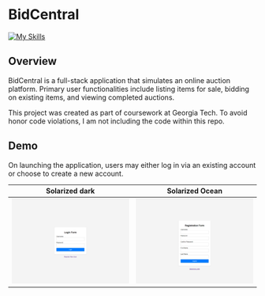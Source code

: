 # BidCentral 

[![My Skills](https://skillicons.dev/icons?i=py,js,html,css,docker)](#)

## Overview

BidCentral is a full-stack application that simulates an online auction platform. Primary user functionalities include listing items for sale, bidding on existing items, and viewing completed auctions. 

This project was created as part of coursework at Georgia Tech. To avoid honor code violations, I am not including the code within this repo. 

## Demo

On launching the application, users may either log in via an existing account or choose to create a new account. 

Solarized dark             |  Solarized Ocean
:-------------------------:|:-------------------------:
![](images/login.png)  |  ![](images/register.png)




